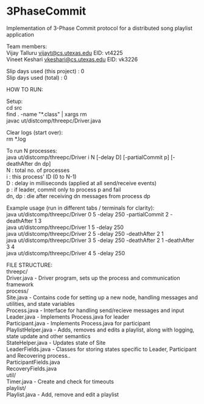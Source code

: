 3PhaseCommit
============
Implementation of 3-Phase Commit protocol for a distributed song playlist application

Team members:  
Vijay Talluru   vijayt@cs.utexas.edu     EID: vt4225  
Vineet Keshari  vkeshari@cs.utexas.edu   EID: vk3226  

Slip days used (this project) : 0  
Slip days used (total)        : 0  

HOW TO RUN:

Setup:  
cd src  
find . -name "*.class" | xargs rm  
javac ut/distcomp/threepc/Driver.java  

Clear logs (start over):  
rm *.log  

To run N processes:  
java ut/distcomp/threepc/Driver i N [-delay D] [-partialCommit p] [-deathAfter dn dp]  
	N	: total no. of processes  
	i	: this process' ID (0 to N-1)  
	D	: delay in milliseconds (applied at all send/receive events)  
	p	: if leader, commit only to process p and fail  
	dn, dp	: die after receiving dn messages from process dp  

Example usage (run in different tabs / terminals for clarity):  
java ut/distcomp/threepc/Driver 0 5 -delay 250 -partialCommit 2 -deathAfter 1 3  
java ut/distcomp/threepc/Driver 1 5 -delay 250  
java ut/distcomp/threepc/Driver 2 5 -delay 250 -deathAfter 2 1  
java ut/distcomp/threepc/Driver 3 5 -delay 250 -deathAfter 2 1 -deathAfter 3 4  
java ut/distcomp/threepc/Driver 4 5 -delay 250  

FILE STRUCTURE:  
threepc/  
    Driver.java             - Driver program, sets up the process and communication framework  
    process/  
        Site.java           - Contains code for setting up a new node, handling messages and utilities, and state variables  
        Process.java        - Interface for handling send/recieve messages and input  
        Leader.java         - Implements Process.java for leader  
        Participant.java    - Implements Process.java for participant  
        PlaylistHelper.java - Adds, removes and edits a playlist, along with logging, state update and other semantics  
        StateHelper.java    - Updates state of Site  
        LeaderFields.java   - Classes for storing states specific to Leader, Participant and Recovering process..  
        ParticipantFields.java  
        RecoveryFields.java  
    util/  
        Timer.java          - Create and check for timeouts  
    playlist/  
        Playlist.java       - Add, remove and edit a playlist  

